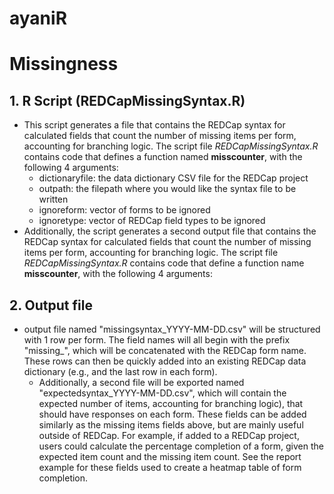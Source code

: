 # ayaniR

# Missingness
## 1. R Script (REDCapMissingSyntax.R)
  * This script generates a file that contains the REDCap syntax for calculated fields that count the number of missing items per form, accounting for branching logic. The script file <i>REDCapMissingSyntax.R</i> contains code that defines a function named **misscounter**, with the following 4 arguments:
    * dictionaryfile: the data dictionary CSV file for the REDCap project 
    * outpath: the filepath where you would like the syntax file to be written
    * ignoreform: vector of forms to be ignored
    * ignoretype: vector of REDCap field types to be ignored
  * Additionally, the script generates a second output file that contains the REDCap syntax for calculated fields that count the number of missing items per form, accounting for branching logic. The script file <i>REDCapMissingSyntax.R</i> contains code that define a function name **misscounter**, with the following 4 arguments:


## 2. Output file
   * output file named "missingsyntax_YYYY-MM-DD.csv" will be structured with 1 row per form. The field names will all begin with the prefix "missing_", which will be concatenated with the REDCap form name. These rows can then be quickly added into an existing REDCap data dictionary (e.g., and the last row in each form).
      *	Additionally, a second file will be exported named "expectedsyntax_YYYY-MM-DD.csv", which will contain the expected number of items, accounting for branching logic), that should have responses on each form. These fields can be added similarly as the missing items fields above, but are mainly useful outside of REDCap. For example, if added to a REDCap project, users could calculate the percentage completion of a form, given the expected item count and the missing item count. See the report example for these fields used to create a heatmap table of form completion.
